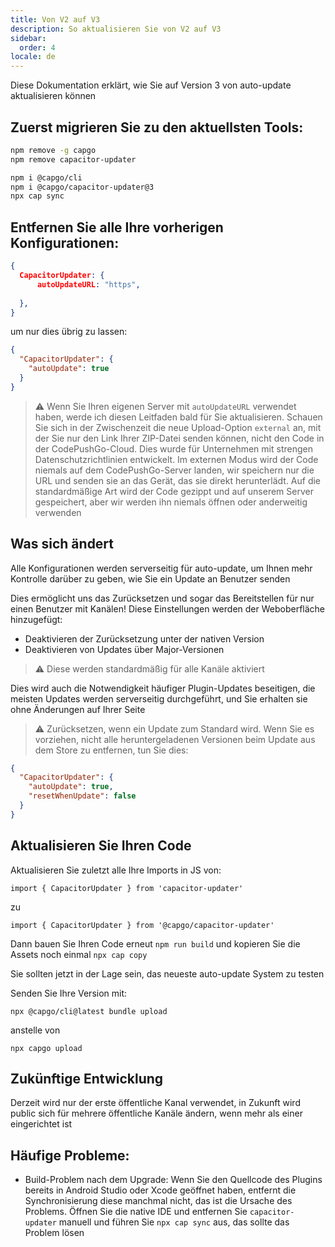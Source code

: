 ```yaml
---
title: Von V2 auf V3
description: So aktualisieren Sie von V2 auf V3
sidebar:
  order: 4
locale: de
---
```


Diese Dokumentation erklärt, wie Sie auf Version 3 von auto-update aktualisieren können

## Zuerst migrieren Sie zu den aktuellsten Tools:

```bash
npm remove -g capgo
npm remove capacitor-updater

npm i @capgo/cli
npm i @capgo/capacitor-updater@3
npx cap sync
```

## Entfernen Sie alle Ihre vorherigen Konfigurationen:

```json
{
  CapacitorUpdater: {
      autoUpdateURL: "https",
      
  },
}
```

um nur dies übrig zu lassen:

```json
{
  "CapacitorUpdater": {
    "autoUpdate": true
  }
}
```

> ⚠️ Wenn Sie Ihren eigenen Server mit `autoUpdateURL` verwendet haben, werde ich diesen Leitfaden bald für Sie aktualisieren. Schauen Sie sich in der Zwischenzeit die neue Upload-Option `external` an, mit der Sie nur den Link Ihrer ZIP-Datei senden können, nicht den Code in der CodePushGo-Cloud. Dies wurde für Unternehmen mit strengen Datenschutzrichtlinien entwickelt. Im externen Modus wird der Code niemals auf dem CodePushGo-Server landen, wir speichern nur die URL und senden sie an das Gerät, das sie direkt herunterlädt. Auf die standardmäßige Art wird der Code gezippt und auf unserem Server gespeichert, aber wir werden ihn niemals öffnen oder anderweitig verwenden

## Was sich ändert

Alle Konfigurationen werden serverseitig für auto-update, um Ihnen mehr Kontrolle darüber zu geben, wie Sie ein Update an Benutzer senden

Dies ermöglicht uns das Zurücksetzen und sogar das Bereitstellen für nur einen Benutzer mit Kanälen! Diese Einstellungen werden der Weboberfläche hinzugefügt:

* Deaktivieren der Zurücksetzung unter der nativen Version
* Deaktivieren von Updates über Major-Versionen

> ⚠️ Diese werden standardmäßig für alle Kanäle aktiviert

Dies wird auch die Notwendigkeit häufiger Plugin-Updates beseitigen, die meisten Updates werden serverseitig durchgeführt, und Sie erhalten sie ohne Änderungen auf Ihrer Seite

> ⚠️ Zurücksetzen, wenn ein Update zum Standard wird. Wenn Sie es vorziehen, nicht alle heruntergeladenen Versionen beim Update aus dem Store zu entfernen, tun Sie dies:

```json
{
  "CapacitorUpdater": {
    "autoUpdate": true,
    "resetWhenUpdate": false
  }
}
```

## Aktualisieren Sie Ihren Code

Aktualisieren Sie zuletzt alle Ihre Imports in JS von:

```
import { CapacitorUpdater } from 'capacitor-updater'
```

zu

```
import { CapacitorUpdater } from '@capgo/capacitor-updater'
```

Dann bauen Sie Ihren Code erneut `npm run build` und kopieren Sie die Assets noch einmal `npx cap copy`

Sie sollten jetzt in der Lage sein, das neueste auto-update System zu testen

Senden Sie Ihre Version mit:

```
npx @capgo/cli@latest bundle upload
```

anstelle von

```
npx capgo upload
```

## Zukünftige Entwicklung

Derzeit wird nur der erste öffentliche Kanal verwendet, in Zukunft wird public sich für mehrere öffentliche Kanäle ändern, wenn mehr als einer eingerichtet ist

## Häufige Probleme:

* Build-Problem nach dem Upgrade: Wenn Sie den Quellcode des Plugins bereits in Android Studio oder Xcode geöffnet haben, entfernt die Synchronisierung diese manchmal nicht, das ist die Ursache des Problems. Öffnen Sie die native IDE und entfernen Sie `capacitor-updater` manuell und führen Sie `npx cap sync` aus, das sollte das Problem lösen
